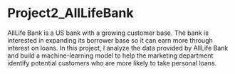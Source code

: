 # Project2_AllLifeBank
AllLife Bank is a US bank with a growing customer base. The bank is interested in expanding its borrower base so it can earn more through interest on loans. In this project, I analyze the data provided by AllLife Bank and build a machine-learning model to help the marketing department identify potential customers who are more likely to take personal loans.
